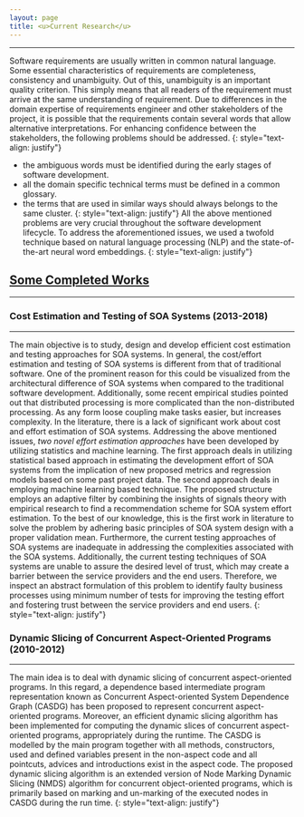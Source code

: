 ```yaml
---
layout: page
title: <u>Current Research</u>
---
```

---
Software requirements are usually written in common natural language. Some essential characteristics of requirements are completeness, consistency and unambiguity. Out of this, unambiguity is an important quality criterion. This simply means that all readers of the requirement must arrive at the same understanding of requirement. Due to differences in the domain expertise of requirements engineer and other stakeholders of the project, it is possible that the requirements contain several words that allow alternative interpretations. For enhancing confidence between the stakeholders, the following problems should be addressed. 
{: style="text-align: justify"}
 - the ambiguous words must be identified during the early stages of software development. 
 - all the domain specific technical terms must be defined in a common glossary. 
 - the terms that are used in similar ways should always belongs to the same cluster. 
{: style="text-align: justify"}
All the above mentioned problems are very crucial throughout the software development lifecycle. To address the aforementioned issues, we used a twofold technique based on natural language processing (NLP) and the state-of-the-art neural word embeddings. 
{: style="text-align: justify"}
## <u>Some Completed Works</u> 
---
### Cost Estimation and Testing of SOA Systems (2013-2018)
---
The main objective is to study, design and develop efficient cost estimation and testing approaches for SOA systems. In general, the cost/effort estimation and testing of SOA systems is different from that of traditional software. One of the prominent reason for this could be visualized from the architectural difference of SOA systems when compared to the traditional software development. Additionally, some recent empirical studies pointed out that distributed processing is more complicated than the non-distributed processing. As any form loose coupling make tasks easier, but increases complexity. In the literature, there is a lack of significant work about cost and effort estimation of SOA systems. Addressing the above mentioned issues, *two novel effort estimation approaches* have been developed by utilizing statistics and machine learning. The first approach deals in utilizing statistical based approach in estimating the development effort of SOA systems from the implication of new proposed metrics and regression models based on some past project data. The second approach deals in employing machine learning based technique. The proposed structure employs an adaptive filter by combining the insights of signals theory with empirical research to find a recommendation scheme for SOA system effort estimation. To the best of our knowledge, this is the first work in literature to solve the problem by adhering basic principles of SOA system design with a proper validation mean. Furthermore, the current testing approaches of SOA systems are inadequate in addressing the complexities associated with the SOA systems. Additionally, the current testing techniques of SOA systems are unable to assure the desired level of trust, which may create a barrier between the service providers and the end users. Therefore, we inspect an abstract formulation of this problem to identify faulty business processes using minimum number of tests for improving the testing effort and fostering trust between the service providers and end users.
{: style="text-align: justify"}

### Dynamic Slicing of Concurrent Aspect-Oriented Programs (2010-2012)
---
The main idea is to deal with dynamic slicing of concurrent aspect-oriented programs. In this regard, a dependence based intermediate program representation known as Concurrent Aspect-oriented System Dependence Graph (CASDG) has been proposed to represent concurrent aspect-oriented programs. Moreover, an efficient dynamic slicing algorithm has been implemented for computing the dynamic slices of concurrent aspect-oriented programs, appropriately during the runtime. The CASDG is modelled by the main program together with all methods, constructors, used and defined variables present in the non-aspect code and all pointcuts, advices and introductions exist in the aspect code. The proposed dynamic slicing algorithm is an extended version of Node Marking Dynamic Slicing (NMDS) algorithm for concurrent object-oriented programs, which is primarily based on marking and un-marking of the executed nodes in CASDG during the run time.
{: style="text-align: justify"}
